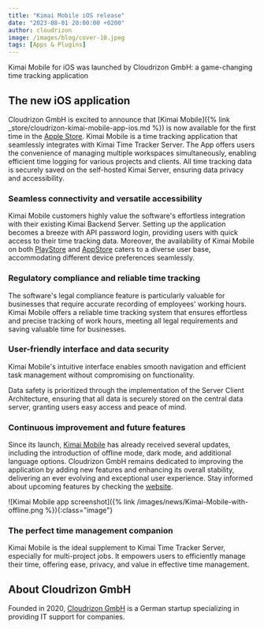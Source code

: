 ```yaml
---
title: "Kimai Mobile iOS release"
date: "2023-08-01 20:00:00 +0200"
author: cloudrizon
image: /images/blog/cover-10.jpeg
tags: [Apps & Plugins]
---
```


Kimai Mobile for iOS was launched by Cloudrizon GmbH: a game-changing time tracking application

## The new iOS application

Cloudrizon GmbH is excited to announce that [Kimai Mobile]({% link _store/cloudrizon-kimai-mobile-app-ios.md %}) is now available for the first time in the [Apple Store](https://apps.apple.com/us/app/kimai-mobile/id1563933145). 
Kimai Mobile is a time tracking application that seamlessly integrates with Kimai Time Tracker Server. 
The App offers users the convenience of managing multiple workspaces simultaneously, enabling efficient time logging for various projects and clients. All time tracking data is securely saved on the self-hosted Kimai Server, ensuring data privacy and accessibility.  

### Seamless connectivity and versatile accessibility  

Kimai Mobile customers highly value the software's effortless integration with their existing Kimai Backend Server. 
Setting up the application becomes a breeze with API password login, providing users with quick access to their time tracking data. 
Moreover, the availability of Kimai Mobile on both [PlayStore](https://play.google.com/store/apps/details?id=de.cloudrizon.kimaimobile&pcampaignid=pcampaignidMKT-Other-global-all-co-prtnr-py-PartBadge-Mar2515-1&pli=1) and [AppStore](https://apps.apple.com/us/app/kimai-mobile/id1563933145) caters to a diverse user base, accommodating different device preferences seamlessly.  

### Regulatory compliance and reliable time tracking  

The software's legal compliance feature is particularly valuable for businesses that require accurate recording of employees' working hours. 
Kimai Mobile offers a reliable time tracking system that ensures effortless and precise tracking of work hours, meeting all legal requirements and saving valuable time for businesses.  

### User-friendly interface and data security  

Kimai Mobile's intuitive interface enables smooth navigation and efficient task management without compromising on functionality.  

Data safety is prioritized through the implementation of the Server Client Architecture, ensuring that all data is securely stored on the central data server, granting users easy access and peace of mind.  

### Continuous improvement and future features  

Since its launch, [Kimai Mobile](https://www.kimaimobile.com/) has already received several updates, including the introduction of offline mode, dark mode, and additional language options. 
Cloudrizon GmbH remains dedicated to improving the application by adding new features and enhancing its overall stability, delivering an ever evolving and exceptional user experience. 
Stay informed about upcoming features by checking the [website](https://www.kimaimobile.com/features/).  

![Kimai Mobile app screenshot]({% link /images/news/Kimai-Mobile-with-offline.png %}){:class="image"}

### The perfect time management companion  

Kimai Mobile is the ideal supplement to Kimai Time Tracker Server, especially for multi-project jobs. 
It empowers users to efficiently manage their time, offering ease, privacy, and value in effective time management.  

## About Cloudrizon GmbH  

Founded in 2020, [Cloudrizon GmbH](https://cloudrizon.de/) is a German startup specializing in providing IT support for companies. 
